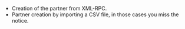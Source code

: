 - Creation of the partner from XML-RPC.
- Partner creation by importing a CSV file, in those cases you miss the
  notice.
